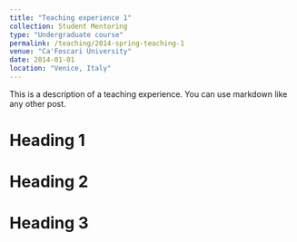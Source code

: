 ```yaml
---
title: "Teaching experience 1"
collection: Student Mentoring
type: "Undergraduate course"
permalink: /teaching/2014-spring-teaching-1
venue: "Ca'Foscari University"
date: 2014-01-01
location: "Venice, Italy"
---
```


This is a description of a teaching experience. You can use markdown like any other post.

Heading 1
======

Heading 2
======

Heading 3
======
